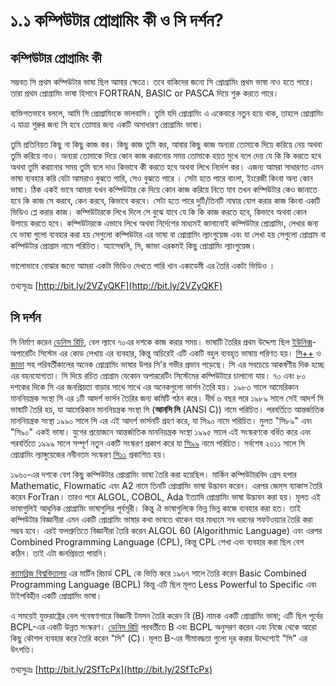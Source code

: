 # ১.১ কম্পিউটার প্রোগ্রামিং কী ও সি দর্শন?

## কম্পিউটার প্রোগ্রামিং কী

সম্ভবত সি প্রথম কম্পিউটার ভাষা ছিল আমার ক্ষেত্রে। তবে বাকিদের জন্যে সি প্রোগ্রামিং প্রথম ভাষা নাও হতে পারে। তারা প্রথম প্রোগ্রামিং ভাষা হিসাবে FORTRAN, BASIC or PASCA দিয়ে শুরু করতে পারে।

ব্যক্তিগতভাবে বললে, আমি সি প্রোগ্রামিংকে ভালবাসি। তুমি যদি প্রোগ্রামিং এ একেবারে নতুন হয়ে থাক, তাহলে প্রোগ্রামিং এ যাত্রা শুরুর জন্য সি হবে তোমার জন্য একটি অসাধারণ প্রোগ্রামিং ভাষা।

তুমি প্রতিনিয়ত কিছু না কিছু কাজ কর। কিছু কাজ তুমি কর, আবার কিছু কাজ অন্যরা তোমাকে দিয়ে করিয়ে নেয় অথবা তুমি করিয়ে নাও। অন্যরা তোমাকে দিয়ে কোন কাজ করানোর সময় তোমাকে হয়ত মুখে বলে দেয় যে কি কি করতে হবে অথবা তুমি করানোর সময় তুমি বলে দাও কিভাবে কী করতে হবে অথবা লিখে নির্দেশ কর। এজন্য আমরা সাধারণত এমন ভাষা ব্যবহার করি যেটা আমরাও বুঝতে পারি, সেও বুঝতে পারে । সেটা হতে পারে বাংলা, ইংরেজী কিংবা অন্য কোন ভাষা। ঠিক একই ভাবে আমরা যখন কম্পিউটার কে দিয়ে কোন কাজ করিয়ে নিতে যাব তখন কম্পিউটার কেও জানাতে হবে কি কাজ সে করবে, কেন করবে, কিভাবে করবে। সেটা হতে পারে দুটি/তিনটি নাম্বার যোগ করার কাজ কিংবা একটি ভিডিও প্লে করার কাজ। কম্পিউটারকে লিখে দিলে সে বুঝে যাবে যে কি কি কাজ করতে হবে, কিভাবে অথবা কোন উপায়ে করতে হবে। কম্পিউটারকে এভাবে লিখে অথবা নির্দেশের মাধ্যমই জানানোই কম্পিউটার প্রোগ্রামিং, লেখার জন্য যে ভাষা গুলো ব্যবহার করা হয় সেগুলো কম্পিউটার এর ভাষা বা প্রোগ্রামিং ল্যাংগুয়েজ এবং যা লেখা হয় সেগুলো প্রোগ্রাম বা কম্পিউটার প্রোগ্রাম নামে পরিচিত। অ্যাসেম্বলি, সি, জাভা এরকমই কিছু প্রোগ্রামিং ল্যাংগুয়েজ।​

ভালোভাবে বোঝার জন্যে আমরা একটা ভিডিও দেখতে পারি খান একাডেমী এর তৈরি একটা ভিডিও । 

তথ্যসূত্রঃ [http://bit.ly/2VZyQKF](http://bit.ly/2VZyQKF)

## সি দর্শন

সি নির্মাণ করেন [ডেনিস রিচি](https://bn.wikipedia.org/wiki/%E0%A6%A1%E0%A7%87%E0%A6%A8%E0%A6%BF%E0%A6%B8_%E0%A6%B0%E0%A6%BF%E0%A6%9A%E0%A6%BF), বেল ল্যাবে ৭০এর দশকে কাজ করার সময়। ভাষাটি তৈরির প্রথম উদ্দেশ্য ছিল [ইউনিক্স](https://bn.wikipedia.org/wiki/%E0%A6%87%E0%A6%89%E0%A6%A8%E0%A6%BF%E0%A6%95%E0%A7%8D%E0%A6%B8)- অপারেটিং সিস্টেম এর কোড লেখায় এর ব্যবহার, কিন্তু অচিরেই এটি একটি বহুল ব্যবহৃত ভাষায় পরিণত হয়। [সি++](https://bn.wikipedia.org/wiki/%E0%A6%B8%E0%A6%BF%2B%2B) ও [জাভা](https://bn.wikipedia.org/wiki/%E0%A6%9C%E0%A6%BE%E0%A6%AD%E0%A6%BE_%28%E0%A6%AA%E0%A7%8D%E0%A6%B0%E0%A7%8B%E0%A6%97%E0%A7%8D%E0%A6%B0%E0%A6%BE%E0%A6%AE%E0%A6%BF%E0%A6%82_%E0%A6%AD%E0%A6%BE%E0%A6%B7%E0%A6%BE%29) সহ পরিবর্তীকালের অনেক প্রোগ্রামিং ভাষার উপর সি'র গভীর প্রভাব পড়েছে। সি এর সবচেয়ে আকর্ষণীয় দিক হচ্ছে এর বহনযোগ্যতা। সি দিয়ে রচিত প্রোগ্রাম যেকোন অপাররেটিং সিস্টেমের কম্পিউটারে চালানো যায়। ৭০ এবং ৮০ দশকের দিকে সি এর জনপ্রিয়তা বাড়ার সাথে সাথে এর অনেকগুলো ভার্সন তৈরি হয়। ১৯৮৩ সালে আমেরিকান মাননিয়ন্ত্রক সংস্থা সি এর ১টি আদর্শ ভার্সন তৈরির জন্য কমিটি গঠন করে। দীর্ঘ ৬ বছর পরে ১৯৮৯ সালে সেই আদর্শ সি ভাষাটি তৈরি হয়, যা আমেরিকান মাননিয়ন্ত্রক সংস্থা সি \(**আনসি সি** \(ANSI C\)\) নামে পরিচিত। পরবর্তিতে আন্তর্জাতিক মাননিয়ন্ত্রক সংস্থা ১৯৯০ সালে সি এর এই আদর্শ ভার্সনটি গ্রহণ করে, যা সি৯০ নামে পরিচিত। মুলত "সি৮৯" এবং "সি৯০" একই ভাষা। যুগের প্রয়োজনে আন্তর্জাতিক মাননিয়ন্ত্রক সংস্থা ১৯৯৫ সালে এই সংস্করণকে বর্ধিত করে এবং পরবর্তিতে ১৯৯৯ সালে সম্পূর্ণ নতুন একটি সংস্করণ প্রকাশ করে যা [সি৯৯](https://bn.wikipedia.org/w/index.php?title=%E0%A6%B8%E0%A6%BF%E0%A7%AF%E0%A7%AF&action=edit&redlink=1) নামে পরিচিত। সর্বশেষ ২০১১ সালে সি প্রোগ্রামিং ল্যাঙ্গুয়েজের নবীনতম সংস্করণ [সি১১](https://bn.wikipedia.org/w/index.php?title=%E0%A6%B8%E0%A6%BF%E0%A7%A7%E0%A7%A7&action=edit&redlink=1) প্রকাশিত হয়।

১৯৬০-এর দশকে বেশ কিছু কম্পিউটার প্রোগ্রামিং ভাষা তৈরি করা হয়েছিল। মার্কিন কম্পিউটারবিদ গ্রেস হপার Mathematic, Flowmatic এবং A2 নামে তিনটি প্রোগ্রামিং ভাষা উদ্ভাবন করেন। এরপর জেম্‌স ব্যাকাস তৈরি করেন ForTran। তারও পরে ALGOL, COBOL, Ada ইত্যাদি প্রোগ্রামিং ভাষা উদ্ভাবন করা হয়। মূলত এই ভাষাগুলিই আধুনিক প্রোগ্রামিং ভাষাগুলির পূর্বসূরী। কিন্তু ঐ ভাষাগুলিকে ভিন্ন ভিন্ন কাজে ব্যবহার করা হত। তাই কম্পিউটার বিজ্ঞানীরা এমন একটি প্রোগ্রামিং ভাষার কথা ভাবতে থাকেন যার মাধ্যমে সব ধরনের সফটওয়্যার তৈরি করা সম্ভব হবে। এরই ফলশ্রুতিতে বিজ্ঞানীরা তৈরি করেন ALGOL 60 \(Algorithmic Language\) এবং এরপর Combined Programming Language \(CPL\), কিন্তু CPL শেখা এবং ব্যবহার করা ছিল বেশ কঠিন। তাই এটা জনপ্রিয়তা পায়নি।

[ক্যামব্রিজ বিশ্ববিদ্যালয়](https://bn.wikipedia.org/wiki/%E0%A6%95%E0%A7%8D%E0%A6%AF%E0%A6%BE%E0%A6%AE%E0%A6%AC%E0%A7%8D%E0%A6%B0%E0%A6%BF%E0%A6%9C_%E0%A6%AC%E0%A6%BF%E0%A6%B6%E0%A7%8D%E0%A6%AC%E0%A6%AC%E0%A6%BF%E0%A6%A6%E0%A7%8D%E0%A6%AF%E0%A6%BE%E0%A6%B2%E0%A6%AF%E0%A6%BC) এর মার্টিন রিচার্ড CPL কে ভিত্তি করে ১৯৬৭ সালে তৈরি করেন Basic Combined Programming Language \(BCPL\) কিন্তু এটি ছিল মূলত Less Powerful to Specific এবং টাইপবিহীন একটি প্রোগ্রামিং ভাষা।

এ সময়েই যুক্তরাষ্ট্রের বেল গবেষণাগারে বিজ্ঞানী টমসন তৈরি করেন বি \(B\) নামক একটি প্রোগ্রামিং ভাষা; এটি ছিল পূর্বের BCPL-এর একটি উন্নত সংস্করণ। [ডেনিস রিচি](https://bn.wikipedia.org/wiki/%E0%A6%A1%E0%A7%87%E0%A6%A8%E0%A6%BF%E0%A6%B8_%E0%A6%B0%E0%A6%BF%E0%A6%9A%E0%A6%BF) পরবর্তীতে B এবং BCPL অনুসরণ করেন এবং নিজে থেকে আরো কিছু কৌশল ব্যবহার করে তৈরি করেন "সি" \(C\)। মূলত B-এর সীমাবদ্ধতা গুলো দূর করার উদ্দেশ্যেই "সি" এর উৎপত্তি।

তথ্যসুত্রঃ [http://bit.ly/2SfTcPx](http://bit.ly/2SfTcPx)

